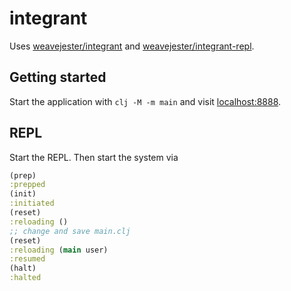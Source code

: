 # integrant

Uses [weavejester/integrant](https://github.com/weavejester/integrant) and [weavejester/integrant-repl](https://github.com/weavejester/integrant-repl).

## Getting started

Start the application with `clj -M -m main` and visit [localhost:8888](http://localhost:8888).

## REPL

Start the REPL. Then start the system via

```clojure
(prep)
:prepped
(init)
:initiated
(reset)
:reloading ()
;; change and save main.clj
(reset)
:reloading (main user)
:resumed
(halt)
:halted
```